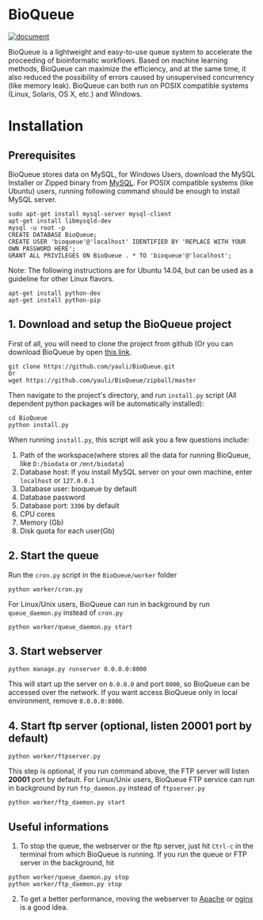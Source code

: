 # BioQueue
[![document](https://readthedocs.org/projects/bioqueue/badge/?version=latest "document")](https://bioqueue.readthedocs.io/en/latest/?badge=latest)

BioQueue is a lightweight and easy-to-use queue system to accelerate the proceeding of bioinformatic workflows. Based on machine learning methods, BioQueue can maximize the efficiency, and at the same time, it also reduced the possibility of errors caused by unsupervised concurrency (like memory leak). BioQueue can both run on POSIX compatible systems (Linux, Solaris, OS X, etc.) and Windows.
# Installation
## Prerequisites
BioQueue stores data on MySQL, for Windows Users, download the MySQL Installer or Zipped binary from [MySQL](http://www.mysql.com/downloads/). For POSIX compatible systems (like Ubuntu) users, running following command should be enough to install MySQL server.
```
sudo apt-get install mysql-server mysql-client
apt-get install libmysqld-dev
mysql -u root -p
CREATE DATABASE BioQueue;
CREATE USER 'bioqueue'@'localhost' IDENTIFIED BY 'REPLACE WITH YOUR OWN PASSWORD HERE';
GRANT ALL PRIVILEGES ON BioQueue . * TO 'bioqueue'@'localhost';
```
Note: The following instructions are for Ubuntu 14.04, but can be used as a guideline for other Linux flavors.
```
apt-get install python-dev
apt-get install python-pip
```
## 1. Download and setup the BioQueue project
First of all, you will need to clone the project from github (Or you can download BioQueue by open [this link](https://github.com/yauli/BioQueue/zipball/master).
```
git clone https://github.com/yauli/BioQueue.git
Or
wget https://github.com/yauli/BioQueue/zipball/master
```
Then navigate to the project's directory, and run `install.py` script (All dependent python packages will be automatically installed):
```
cd BioQueue
python install.py
```
When running `install.py`, this script will ask you a few questions include:
 1. Path of the workspace(where stores all the data for running BioQueue, like `D:/biodata` or `/mnt/biodata`)
 2. Database host: If you install MySQL server on your own machine, enter `localhost` or `127.0.0.1`
 3. Database user: bioqueue by default
 4. Database password
 5. Database port: `3306` by default
 6. CPU cores
 7. Memory (Gb)
 8. Disk quota for each user(Gb)

## 2. Start the queue
Run the `cron.py` script in the `BioQueue/worker` folder
```
python worker/cron.py
```
For Linux/Unix users, BioQueue can run in background by run `queue_daemon.py` instead of `cron.py`
```
python worker/queue_daemon.py start
```

## 3. Start webserver
```
python manage.py runserver 0.0.0.0:8000
```
This will start up the server on `0.0.0.0` and port `8000`, so BioQueue can be accessed over the network. If you want access BioQueue only in local environment, remove `0.0.0.0:8000`.
## 4. Start ftp server (optional, listen 20001 port by default)
```
python worker/ftpserver.py
```
This step is optional, if you run command above, the FTP server will listen **20001** port by default. For Linux/Unix users, BioQueue FTP service can run in background by run `ftp_daemon.py` instead of `ftpserver.py`
```
python worker/ftp_daemon.py start
```

## Useful informations
1. To stop the queue, the webserver or the ftp server, just hit `Ctrl-c` in the terminal from which BioQueue is running. If you run the queue or FTP server in the background, hit
```
python worker/queue_daemon.py stop
python worker/ftp_daemon.py stop
```
2. To get a better performance, moving the webserver to [Apache](https://github.com/yauli/BioQueue/wiki/Use-CPBQueue-with-Apache-and-mod_wsgi) or [nginx](https://nginx.org) is a good idea. 